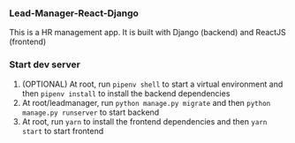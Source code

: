 ### Lead-Manager-React-Django
This is a HR management app. It is built with Django (backend) and ReactJS (frontend)  

### Start dev server
1. (OPTIONAL) At root, run `pipenv shell` to start a virtual environment and then `pipenv install` to install the backend dependencies
2. At root/leadmanager, run `python manage.py migrate` and then `python manage.py runserver` to start backend
3. At root, run `yarn` to install the frontend dependencies and then `yarn start` to start frontend
